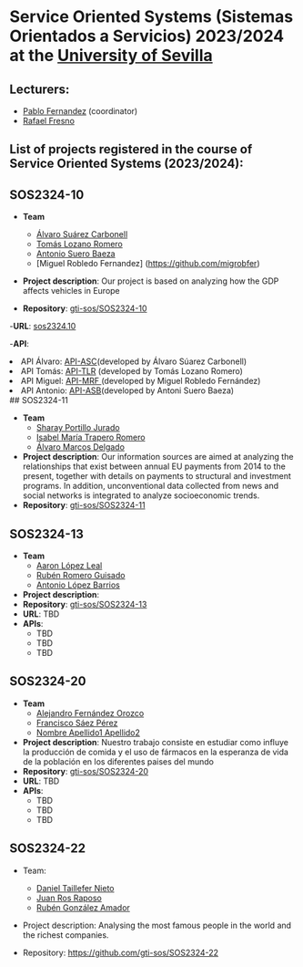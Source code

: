 Service Oriented Systems (Sistemas Orientados a Servicios) 2023/2024 at the [University of Sevilla](https://www.us.es)
====================

Lecturers:
--
 - [Pablo Fernandez](https://github.com/pafmon) (coordinator)
 - [Rafael Fresno](https://github.com/raffrearaUS)
 

List of projects registered in the course of **Service Oriented Systems** (2023/2024):
--
## SOS2324-10

- **Team**
  - [Álvaro Suárez Carbonell](https://github.com/suarovski)
  - [Tomás Lozano Romero](https://github.com/TmsLzn)
  - [Antonio Suero Baeza](https://github.com/antsuebae)
  - [Miguel Robledo Fernandez] (https://github.com/migrobfer)

- **Project description**: Our project is based on analyzing how the GDP affects vehicles in Europe

- **Repository**: [gti-sos/SOS2324-10](https://github.com/gti-sos/SOS2324-10)

-**URL**: [sos2324.10](https://sos2324-10.appspot.com)

-**API**:
<li>API Álvaro: <a href="https://sos2324-10.appspot.com/api/v1/tourisms-per-age/docs">API-ASC</a>(developed by Álvaro Súarez Carbonell)</li>
            <li>API Tomás: <a href="https://sos2324-10.appspot.com/api/v1/vehicles-stock/docs"> API-TLR</a> (developed by Tomás Lozano Romero)</li>
            <li>API Miguel: <a href="http://sos2324-10.appspot.com/api/v1/gdp-growth-rates/docs"> API-MRF </a> (developed by Miguel Robledo Fernández)</li>
            <li>API Antonio: <a href="http://sos2324-10.appspot.com/api/v1/cars-by-motor/docs"> API-ASB</a>(developed by Antoni Suero Baeza)</li>
## SOS2324-11

- **Team**
  - [Sharay Portillo Jurado](https://github.com/Sharay07)
  - [Isabel María Trapero Romero](https://github.com/isabeltrapero)
  - [Álvaro Marcos Delgado](https://github.com/markete03)
- **Project description**: Our information sources are aimed at analyzing the relationships that exist between annual EU payments from 2014 to the present, together with details on payments to structural and investment programs. In addition, unconventional data collected from news and social networks is integrated to analyze socioeconomic trends.
- **Repository**: [gti-sos/SOS2324-11](https://github.com/gti-sos/SOS2324-11)

## SOS2324-13

- **Team**
  - [Aaron López Leal](https://github.com/aaronlopezleal)
  - [Rubén Romero Guisado](https://github.com/rubromgui)
  - [Antonio López Barrios](https://github.com/antlopbar)
- **Project description**: 
- **Repository**: [gti-sos/SOS2324-13](https://github.com/gti-sos/SOS2324-13)
- **URL**: TBD
-  **APIs**:
    - TBD
    - TBD
    - TBD

## SOS2324-20

- **Team**
  - [Alejandro Fernández Orozco](https://github.com/Alexfer02)
  - [Francisco Sáez Pérez](https://github.com/C1sko)
  - [Nombre Apellido1 Apellido2](https://github.com/usuarioGIthub)
- **Project description**: Nuestro trabajo consiste en estudiar como influye la producción de comida y el uso de fármacos en la esperanza de vida de la población en los diferentes paises del mundo
- **Repository**: [gti-sos/SOS2324-20](https://github.com/gti-sos/SOS2324-20)
- **URL**: TBD
-  **APIs**:
    - TBD
    - TBD
    - TBD
## SOS2324-22

- Team:
  - [Daniel Taillefer Nieto](https://github.com/dantainie)
  - [Juan Ros Raposo](https://github.com/juarosrap)
  - [Rubén González Amador](https://github.com/rubgonama) 

- Project description: Analysing the most famous people in the world
and the richest companies.

- Repository: https://github.com/gti-sos/SOS2324-22


